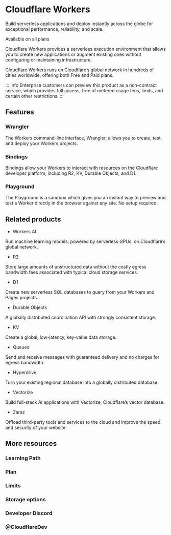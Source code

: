# Cloudflare Workers

Build serverless applications and deploy instantly across the globe for exceptional performance, reliability, and scale.

Available on all plans

Cloudflare Workers provides a serverless execution environment that allows you to create new applications or augment existing ones without configuring or maintaining infrastructure.

Cloudflare Workers runs on Cloudflare’s global network in hundreds of cities worldwide, offering both Free and Paid plans.

::: info
Enterprise customers can preview this product as a non-contract service, which provides full access, free of metered usage fees, limits, and certain other restrictions.
:::


## Features

### Wrangler

The Workers command-line interface, Wrangler, allows you to create, test, and deploy your Workers projects.

### Bindings

Bindings allow your Workers to interact with resources on the Cloudflare developer platform, including R2, KV, Durable Objects, and D1.

### Playground

The Playground is a sandbox which gives you an instant way to preview and test a Worker directly in the browser against any site. No setup required.

## Related products

- Workers AI

Run machine learning models, powered by serverless GPUs, on Cloudflare’s global network.

- R2

Store large amounts of unstructured data without the costly egress bandwidth fees associated with typical cloud storage services.

- D1

Create new serverless SQL databases to query from your Workers and Pages projects.

- Durable Objects

A globally distributed coordination API with strongly consistent storage.

- KV

Create a global, low-latency, key-value data storage.

- Queues

Send and receive messages with guaranteed delivery and no charges for egress bandwidth.

- Hyperdrive

Turn your existing regional database into a globally distributed database.

- Vectorize

Build full-stack AI applications with Vectorize, Cloudflare’s vector database.

- Zaraz

Offload third-party tools and services to the cloud and improve the speed and security of your website.

## More resources

### Learning Path
### Plan
### Limits
### Storage options
### Developer Discord
### @CloudflareDev
